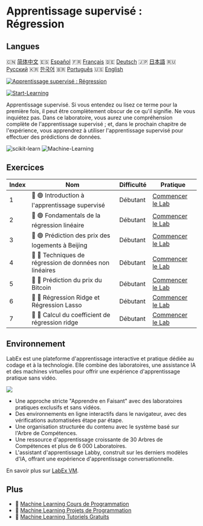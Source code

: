 # Apprentissage supervisé : Régression

## Langues

🇨🇳 [简体中文](README_zh.md) 🇪🇸 [Español](README_es.md) 🇫🇷 [Français](README_fr.md) 🇩🇪 [Deutsch](README_de.md) 🇯🇵 [日本語](README_ja.md) 🇷🇺 [Русский](README_ru.md) 🇰🇷 [한국어](README_ko.md) 🇧🇷 [Português](README_pt.md) 🇺🇸 [English](README.md) 

[![Apprentissage supervisé : Régression](https://cover-creator.labex.io/supervised-learning-regression.png?lang=fr)](https://labex.io/fr/courses/supervised-learning-regression)

[![Start-Learning](https://img.shields.io/badge/Start-Learning-whitesmoke?style=for-the-badge)](https://labex.io/fr/courses/supervised-learning-regression)

Apprentissage supervisé. Si vous entendez ou lisez ce terme pour la première fois, il peut être complètement obscur de ce qu'il signifie. Ne vous inquiétez pas. Dans ce laboratoire, vous aurez une compréhension complète de l'apprentissage supervisé ; et, dans le prochain chapitre de l'expérience, vous apprendrez à utiliser l'apprentissage supervisé pour effectuer des prédictions de données.

![scikit-learn](https://img.shields.io/badge/scikit-learn-whitesmoke?style=for-the-badge&logo=scikit-learn)
![Machine-Learning](https://img.shields.io/badge/Machine-Learning-whitesmoke?style=for-the-badge&logo=machine-learning)


## Exercices

|   Index | Nom                                                     | Difficulté   | Pratique                                                                                                                     |
|---------|---------------------------------------------------------|--------------|------------------------------------------------------------------------------------------------------------------------------|
|       1 | 📖 🟢 Introduction à l'apprentissage supervisé          | Débutant     | <a target='_blank' href='https://labex.io/fr/labs/ml-introduction-to-supervised-learning-20791'>Commencer le Lab</a>         |
|       2 | 📖 🟢 Fondamentals de la régression linéaire            | Débutant     | <a target='_blank' href='https://labex.io/fr/labs/ml-linear-regression-fundamentals-20799'>Commencer le Lab</a>              |
|       3 | 📖 🟢 Prédiction des prix des logements à Beijing       | Débutant     | <a target='_blank' href='https://labex.io/fr/labs/ml-prediction-for-beijing-housing-prices-20805'>Commencer le Lab</a>       |
|       4 | 📖 🔵 Techniques de régression de données non linéaires | Débutant     | <a target='_blank' href='https://labex.io/fr/labs/sklearn-nonlinear-data-regression-techniques-20804'>Commencer le Lab</a>   |
|       5 | 📖 🔵 Prédiction du prix du Bitcoin                     | Débutant     | <a target='_blank' href='https://labex.io/fr/labs/sklearn-prediction-for-bitcoin-price-20806'>Commencer le Lab</a>           |
|       6 | 📖 🔵 Régression Ridge et Régression Lasso              | Débutant     | <a target='_blank' href='https://labex.io/fr/labs/ml-ridge-regression-and-lasso-regression-20808'>Commencer le Lab</a>       |
|       7 | 📖 🔵 Calcul du coefficient de régression ridge         | Débutant     | <a target='_blank' href='https://labex.io/fr/labs/ml-calculation-of-ridge-regression-coefficient-20753'>Commencer le Lab</a> |

## Environnement

LabEx est une plateforme d'apprentissage interactive et pratique dédiée au codage et à la technologie. Elle combine des laboratoires, une assistance IA et des machines virtuelles pour offrir une expérience d'apprentissage pratique sans vidéo.

![](https://tutorial-screenshot.getvm.io/images/vm-1725247253.png)

- Une approche stricte "Apprendre en Faisant" avec des laboratoires pratiques exclusifs et sans vidéos.
- Des environnements en ligne interactifs dans le navigateur, avec des vérifications automatisées étape par étape.
- Une organisation structurée du contenu avec le système basé sur l'Arbre de Compétences.
- Une ressource d'apprentissage croissante de 30 Arbres de Compétences et plus de 6 000 Laboratoires.
- L'assistant d'apprentissage Labby, construit sur les derniers modèles d'IA, offrant une expérience d'apprentissage conversationnelle.

En savoir plus sur [LabEx VM](https://support.labex.io/using-labex/virtual-machine).

## Plus

- 🔗 [Machine Learning Cours de Programmation](https://github.com/labex-labs/awesome-programming-courses)
- 🔗 [Machine Learning Projets de Programmation](https://github.com/labex-labs/awesome-programming-projects)
- 🔗 [Machine Learning Tutoriels Gratuits](https://github.com/labex-labs/ml-free-tutorials)


